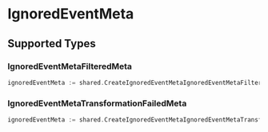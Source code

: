 # IgnoredEventMeta


## Supported Types

### IgnoredEventMetaFilteredMeta

```go
ignoredEventMeta := shared.CreateIgnoredEventMetaIgnoredEventMetaFilteredMeta(shared.IgnoredEventMetaFilteredMeta{/* values here */})
```

### IgnoredEventMetaTransformationFailedMeta

```go
ignoredEventMeta := shared.CreateIgnoredEventMetaIgnoredEventMetaTransformationFailedMeta(shared.IgnoredEventMetaTransformationFailedMeta{/* values here */})
```

